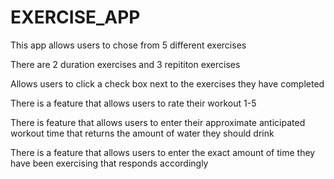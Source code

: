 # EXERCISE_APP
This app allows users to chose from 5 different exercises

There are 2 duration exercises and 3 repititon exercises

Allows users to click a check box next to the exercises they have completed

There is a feature that allows users to rate their workout 1-5

There is feature that allows users to enter their approximate anticipated workout time that returns the amount of water they should drink

There is a feature that allows users to enter the exact amount of time they have been exercising that responds accordingly
